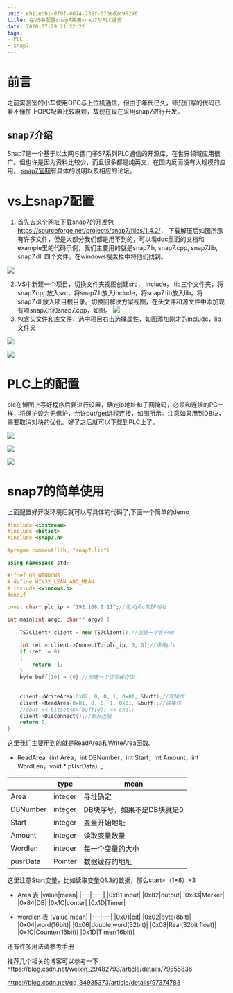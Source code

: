 ```yaml
---
uuid: eb11ebb1-df9f-8074-738f-57bed2c95296
title: 在VS中配置snap7并用snap7与PLC通信
date: 2020-07-29 21:22:22
tags:
- PLC
- snap7
---
```


# 前言

之前实验室的小车使用OPC与上位机通信，但由于年代已久，师兄们写的代码已看不懂加上OPC配置比较麻烦，故现在现在采用snap7进行开发。

## snap7介绍

Snap7是一个基于以太网与西门子S7系列PLC通信的开源库，在世界领域应用很广。但也许是因为资料比较少，而且很多都是纯英文，在国内反而没有大规模的应用。
[snap7官网](http://snap7.sourceforge.net/)有具体的说明以及相应的论坛。

# vs上snap7配置

1. 首先去这个网址下载snap7的开发包<https://sourceforge.net/projects/snap7/files/1.4.2/>， 下载解压后如图所示有许多文件，但是大部分我们都是用不到的，可以看doc里面的文档和example里的代码示例，我们主要用的就是snap7.h, snap7.cpp, snap7.lib, snap7.dll 四个文件，在windows搜索栏中将他们找到。

![](https://i.loli.net/2020/07/29/bcDz8ZL7KTXf3nS.png)

2. VS中新建一个项目，切换文件夹视图创建src， include， lib三个文件夹，将snap7.cpp放入src，将snap7.h放入include，将snap7.lib放入lib，将snap7.dll放入项目根目录。切换回解决方案视图，在头文件和源文件中添加现有项snap7.h和snap7.cpp，如图。
![](https://i.loli.net/2020/07/30/OIbveFdYJCBsoiN.png)
3. 包含头文件和库文件，选中项目右击选择属性，如图添加刚才的include，lib文件夹

![](https://i.loli.net/2020/07/30/iIWT1Uv384r5om6.png)

![](https://i.loli.net/2020/07/30/SCXwhcTtiudfEpQ.png)



# PLC上的配置

plc在博图上写好程序后要进行设置，确定ip地址和子网掩码，必须和连接的PC一样，将保护设为无保护，允许put/get远程连接，如图所示。注意如果用到DB块，需要取消对块的优化。好了之后就可以下载到PLC上了。

![](https://i.loli.net/2020/07/30/Kn6w17r5uB9EJel.png)

![](https://i.loli.net/2020/07/30/VCScgdR1WzPFnYD.png)

![](https://i.loli.net/2020/07/30/5fNAue7PIj6rUbg.png)



# snap7的简单使用

上面配置好开发环境后就可以写具体的代码了,下面一个简单的demo
~~~c++
#include <iostream>
#include <bitset>
#include <snap7.h>

#pragma comment(lib, "snap7.lib")

using namespace std;

#ifdef OS_WINDOWS
# define WIN32_LEAN_AND_MEAN
# include <windows.h>
#endif

const char* plc_ip = "192.168.1.11";//定义plc的IP地址

int main(int argc, char** argv) {
	
	TS7Client* client = new TS7Client();//创建一个客户端

	int ret = client->ConnectTo(plc_ip, 0, 0);//连接plc
	if (ret != 0)
	{
		return -1;
	}
	byte buff[10] = {0};//创建一个读写缓存区
	
	
	client->WriteArea(0x82, 0, 0, 1, 0x01, &buff);//写操作
	client->ReadArea(0x81, 0, 0, 1, 0x01, &buff);//读操作
	//cout << bitset<8>(buff[0]) << endl;
	client->Disconnect();//断开连接
	return 0;
}
~~~

这里我们主要用到的就是ReadArea和WriteArea函数。

+ ReadArea（int Area，int DBNumber，int Start，int Amount，int WordLen，void * pUsrData）;

|      | type | mean |
| ---- | ---- | ---- |
| Area | integer | 寻址确定 |
| DBNumber | integer | DB块序号，如果不是DB块就是0 |
| Start | integer | 变量开始地址 |
| Amount | integer | 读取变量数量 |
|Wordlen|integer|每一个变量的大小|
| pusrData | Pointer | 数据缓存的地址 |

这里注意Start变量，比如读取变量Q1.3的数据，那么start=（1*8）+3

+ Area 表
|value|mean|
|---|----|
|0x81|input|
|0x82|output|
|0x83|Merker|
|0x84|DB|
|0x1C|conter|
|0x1D|Timer|

+ wordlen 表
|Value|mean|
|---|---|
|0x01|bit|
|0x02|byte(8bit)|
|0x04|word(16bit)|
|0x06|double word(32bit)|
|0x08|Real(32bit float)|
|0x1C|Counter(16bit)|
|0x1D|Timer(16bit)|

还有许多用法请参考手册

推荐几个相关的博客可以参考一下
<https://blog.csdn.net/weixin_29482793/article/details/79555836>

<https://blog.csdn.net/qq_34935373/article/details/97374783>



